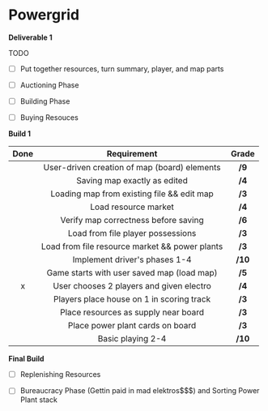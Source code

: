 # Powergrid
**Deliverable 1** 

TODO
- [ ] Put together resources, turn summary, player, and map parts
- [ ] Auctioning Phase
- [ ] Building Phase
- [ ] Buying Resouces



**Build 1**

|Done| Requirement | Grade |
|:-:| :-------------: |:-------------:|
| | User-driven creation of map (board) elements | **/9** |
| | Saving map exactly as edited      | **/4** |
| | Loading map from existing file && edit map | **/3** |
| | Load resource market | **/4** |
| | Verify map correctness before saving | **/6** |
| | Load from file player possessions | **/3** |
| | Load from file resource market && power plants | **/3** |
| | Implement driver's phases 1-4 | **/10** |
| | Game starts with user saved map (load map) | **/5** |
| x| User chooses 2 players and given electro | **/4** |
| | Players place house on 1 in scoring track  | **/3** |
| | Place resources as supply near board | **/3** |
| | Place power plant cards on board | **/3** |
| | Basic playing 2-4 | **/10** |



**Final Build**
- [ ] Replenishing Resources
- [ ] Bureaucracy Phase (Gettin paid in mad elektros$$$) and Sorting Power Plant stack



